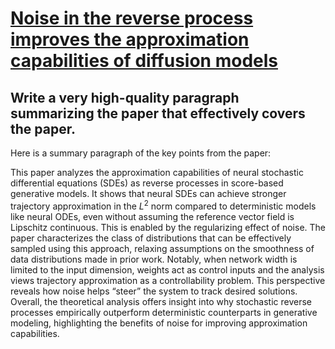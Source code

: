 # [Noise in the reverse process improves the approximation capabilities of   diffusion models](https://arxiv.org/abs/2312.07851)

## Write a very high-quality paragraph summarizing the paper that effectively covers the paper.

 Here is a summary paragraph of the key points from the paper:

This paper analyzes the approximation capabilities of neural stochastic differential equations (SDEs) as reverse processes in score-based generative models. It shows that neural SDEs can achieve stronger trajectory approximation in the $L^2$ norm compared to deterministic models like neural ODEs, even without assuming the reference vector field is Lipschitz continuous. This is enabled by the regularizing effect of noise. The paper characterizes the class of distributions that can be effectively sampled using this approach, relaxing assumptions on the smoothness of data distributions made in prior work. Notably, when network width is limited to the input dimension, weights act as control inputs and the analysis views trajectory approximation as a controllability problem. This perspective reveals how noise helps “steer” the system to track desired solutions. Overall, the theoretical analysis offers insight into why stochastic reverse processes empirically outperform deterministic counterparts in generative modeling, highlighting the benefits of noise for improving approximation capabilities.
